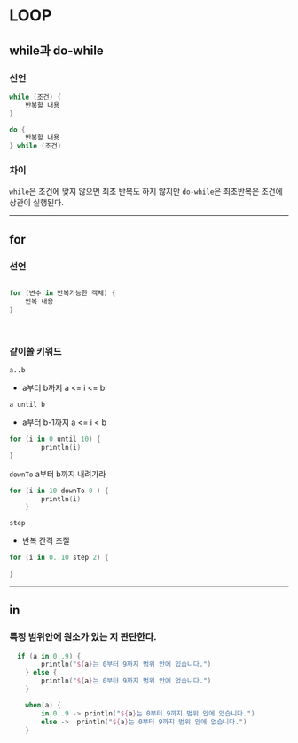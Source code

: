 # LOOP

## while과 do-while

### 선언

```kotlin
while (조건) {
    반복할 내용 
}
```

```kotlin
do {
    반복할 내용
} while (조건)
```

### 차이

`while`은 조건에 맞지 않으면 최초 반복도 하지 않지만
`do-while`은 최초반복은 조건에 상관이 실행된다.

---

## for

### 선언

```kotlin

for (변수 in 반복가능한 객체) {
    반복 내용 
}


```

<br>

### 같이쓸 키워드

`a..b`
- a부터 b까지  a <=  i <= b

`a until b`
- a부터 b-1까지 a <= i < b
```kotlin
for (i in 0 until 10) {
        println(i)
}
```

`downTo`
a부터 b까지 내려가라
```kotlin
for (i in 10 downTo 0 ) {
        println(i)
    }
```

`step`
- 반복 간격 조절 
```kotlin
for (i in 0..10 step 2) {
    
}
```

---

## in

### 특정 범위안에 원소가 있는 지 판단한다.

```kotlin
  if (a in 0..9) {
        println("${a}는 0부터 9까지 범위 안에 있습니다.")
    } else {
        println("${a}는 0부터 9까지 범위 안에 없습니다.")
    }

    when(a) {
        in 0..9 -> println("${a}는 0부터 9까지 범위 안에 있습니다.")
        else ->  println("${a}는 0부터 9까지 범위 안에 없습니다.")
    }
```
